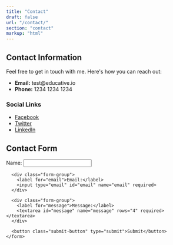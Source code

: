 ```yaml
---
title: "Contact"
draft: false
url: "/contact/"
section: "contact"
markup: "html"
---
```


<section class="contact">
  <h2>Contact Information</h2>
  <p>
    Feel free to get in touch with me. Here's how you can reach out:
  </p>

  <ul>
    <li><strong>Email:</strong> test@educative.io </li>
    <li><strong>Phone:</strong> 1234 1234 1234 </li>
  </ul>

  <h3>Social Links</h3>

  <ul class="social-media">
    <li><a href="https://www.facebook.com/your-profile" target="_blank">Facebook</a></li>
    <li><a href="https://www.twitter.com/your-profile" target="_blank">Twitter</a></li>
    <li><a href="https://www.linkedin.com/in/your-profile" target="_blank">LinkedIn</a></li>
  </ul>

  <h2>Contact Form</h2>
  <div class="contact-form">
    <form action="/" method="POST">
      <div class="form-group">
        <label for="name">Name:</label>
        <input type="text" id="name" name="name" required>
      </div>

      <div class="form-group">
        <label for="email">Email:</label>
        <input type="email" id="email" name="email" required>
      </div>

      <div class="form-group">
        <label for="message">Message:</label>
        <textarea id="message" name="message" rows="4" required></textarea>
      </div>

      <button class="submit-button" type="submit">Submit</button>
    </form>
  </div>
</section>